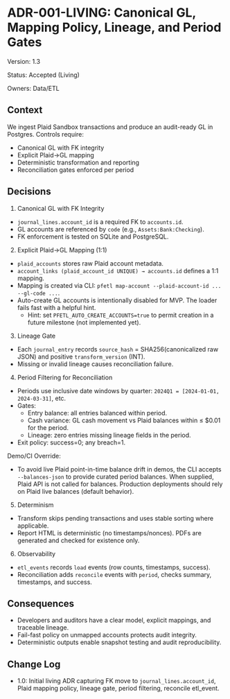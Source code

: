 # ADR-001-LIVING: Canonical GL, Mapping Policy, Lineage, and Period Gates

Version: 1.3

Status: Accepted (Living)

Owners: Data/ETL

## Context

We ingest Plaid Sandbox transactions and produce an audit-ready GL in Postgres. Controls require:

- Canonical GL with FK integrity
- Explicit Plaid→GL mapping
- Deterministic transformation and reporting
- Reconciliation gates enforced per period

## Decisions

1) Canonical GL with FK Integrity

- `journal_lines.account_id` is a required FK to `accounts.id`.
- GL accounts are referenced by `code` (e.g., `Assets:Bank:Checking`).
- FK enforcement is tested on SQLite and PostgreSQL.

2) Explicit Plaid→GL Mapping (1:1)

- `plaid_accounts` stores raw Plaid account metadata.
- `account_links (plaid_account_id UNIQUE) → accounts.id` defines a 1:1 mapping.
- Mapping is created via CLI: `pfetl map-account --plaid-account-id ... --gl-code ...`.
- Auto-create GL accounts is intentionally disabled for MVP. The loader fails fast with a helpful hint.
  - Hint: set `PFETL_AUTO_CREATE_ACCOUNTS=true` to permit creation in a future milestone (not implemented yet).

3) Lineage Gate

- Each `journal_entry` records `source_hash` = SHA256(canonicalized raw JSON) and positive `transform_version` (INT).
- Missing or invalid lineage causes reconciliation failure.

4) Period Filtering for Reconciliation

- Periods use inclusive date windows by quarter: `2024Q1 = [2024-01-01, 2024-03-31]`, etc.
- Gates:
  - Entry balance: all entries balanced within period.
  - Cash variance: GL cash movement vs Plaid balances within ≤ $0.01 for the period.
  - Lineage: zero entries missing lineage fields in the period.
- Exit policy: success=0; any breach=1.

Demo/CI Override:
- To avoid live Plaid point-in-time balance drift in demos, the CLI accepts
  `--balances-json` to provide curated period balances. When supplied, Plaid
  API is not called for balances. Production deployments should rely on Plaid
  live balances (default behavior).

5) Determinism

- Transform skips pending transactions and uses stable sorting where applicable.
- Report HTML is deterministic (no timestamps/nonces). PDFs are generated and checked for existence only.

6) Observability

- `etl_events` records `load` events (row counts, timestamps, success).
- Reconciliation adds `reconcile` events with `period`, checks summary, timestamps, and success.

## Consequences

- Developers and auditors have a clear model, explicit mappings, and traceable lineage.
- Fail-fast policy on unmapped accounts protects audit integrity.
- Deterministic outputs enable snapshot testing and audit reproducibility.

## Change Log

- 1.0: Initial living ADR capturing FK move to `journal_lines.account_id`, Plaid mapping policy, lineage gate, period filtering, reconcile etl_event.
